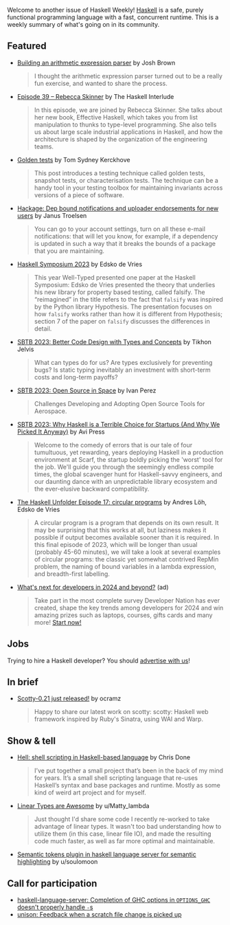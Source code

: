 Welcome to another issue of Haskell Weekly!
[Haskell](https://www.haskell.org) is a safe, purely functional programming language with a fast, concurrent runtime.
This is a weekly summary of what's going on in its community.

## Featured

- [Building an arithmetic expression parser](https://joshcbrown.github.io/posts/expression-parser.html) by Josh Brown
  > I thought the arithmetic expression parser turned out to be a really fun exercise, and wanted to share the process.

- [Episode 39 – Rebecca Skinner](https://haskell.foundation/podcast/39/) by The Haskell Interlude
  > In this episode, we are joined by Rebecca Skinner. She talks about her new book, Effective Haskell, which takes you from list manipulation to thunks to type-level programming. She also tells us about large scale industrial applications in Haskell, and how the architecture is shaped by the organization of the engineering teams.
  
- [Golden tests](https://cs-syd.eu/posts/2023-12-21-golden-tests) by Tom Sydney Kerckhove
  > This post introduces a testing technique called golden tests, snapshot tests, or characterisation tests. The technique can be a handy tool in your testing toolbox for maintaining invariants across versions of a piece of software.
  
- [Hackage: Dep bound notifications and uploader endorsements for new users](https://discourse.haskell.org/t/hackage-dep-bound-notifications-and-uploader-endorsements-for-new-users/8342) by Janus Troelsen
  > You can go to your account settings, turn on all these e-mail notifications: that will let you know, for example, if a dependency is updated in such a way that it breaks the bounds of a package that you are maintaining.

- [Haskell Symposium 2023](https://well-typed.com/blog/2023/12/haskell-symposium-2023/) by Edsko de Vries
  > This year Well-Typed presented one paper at the Haskell Symposium: Edsko de Vries presented the theory that underlies his new library for property based testing, called falsify. The “reimagined” in the title refers to the fact that `falsify` was inspired by the Python library Hypothesis. The presentation focuses on how `falsify` works rather than how it is different from Hypothesis; section 7 of the paper on `falsify` discusses the differences in detail.
  
- [SBTB 2023: Better Code Design with Types and Concepts](https://www.youtube.com/watch?v=Pp43qHiWtFk) by Tikhon Jelvis
  > What can types do for us? Are types exclusively for preventing bugs? Is static typing inevitably an investment with short-term costs and long-term payoffs?
  
- [SBTB 2023: Open Source in Space](https://www.youtube.com/watch?v=V0qD4ychpuI) by Ivan Perez
  > Challenges Developing and Adopting Open Source Tools for Aerospace. 
  
- [SBTB 2023: Why Haskell is a Terrible Choice for Startups (And Why We Picked It Anyway)](https://www.youtube.com/watch?v=qw4S_6FXsp4) by Avi Press
  > Welcome to the comedy of errors that is our tale of four tumultuous, yet rewarding, years deploying Haskell in a production environment at Scarf, the startup boldly picking the 'worst' tool for the job. We'll guide you through the seemingly endless compile times, the global scavenger hunt for Haskell-savvy engineers, and our daunting dance with an unpredictable library ecosystem and the ever-elusive backward compatibility.
  
- [The Haskell Unfolder Episode 17: circular programs](https://well-typed.com/blog/2023/12/haskell-unfolder-episode-17-circular-programs/) by Andres Löh, Edsko de Vries
  > A circular program is a program that depends on its own result. It may be surprising that this works at all, but laziness makes it possible if output becomes available sooner than it is required. In this final episode of 2023, which will be longer than usual (probably 45-60 minutes), we will take a look at several examples of circular programs: the classic yet somewhat contrived RepMin problem, the naming of bound variables in a lambda expression, and breadth-first labelling.

- [What's next for developers in 2024 and beyond?](https://developereconomics.net/?member_id=haskell) (ad)
  > Take part in the most complete survey Developer Nation has ever created, shape the key trends among developers for 2024 and win amazing prizes such as laptops, courses, gifts cards and many more! [Start now!](https://developereconomics.net/?member_id=haskell)

## Jobs

Trying to hire a Haskell developer?
You should [advertise with us](https://haskellweekly.news/advertising.html)!

## In brief

- [Scotty-0.21 just released!](https://discourse.haskell.org/t/scotty-0-21-just-released/8341) by ocramz
  > Happy to share our latest work on scotty: scotty: Haskell web framework inspired by Ruby's Sinatra, using WAI and Warp.

## Show & tell

- [Hell: shell scripting in Haskell-based language](https://discourse.haskell.org/t/hell-shell-scripting-in-haskell-based-language/8339) by Chris Done
  > I’ve put together a small project that’s been in the back of my mind for years. It’s a small shell scripting language that re-uses Haskell’s syntax and base packages and runtime. Mostly as some kind of weird art project and for myself.
  
- [Linear Types are Awesome](https://www.reddit.com/r/haskell/comments/18jdvxd/linear_types_are_awesome/) by u/Matty_lambda
  > Just thought I'd share some code I recently re-worked to take advantage of linear types. It wasn't too bad understanding how to utilize them (in this case, linear file IO), and made the resulting code much faster, as well as far more optimal and maintainable.
  
- [Semantic tokens plugin in haskell language server for semantic highlighting](https://www.reddit.com/r/haskell/comments/18igjwa/semantic_tokens_plugin_in_haskell_language_server/) by u/soulomoon

## Call for participation

- [haskell-language-server: Completion of GHC options in `OPTIONS_GHC` doesn't properly handle `-`s](https://github.com/haskell/haskell-language-server/issues/3908)
- [unison: Feedback when a scratch file change is picked up](https://github.com/unisonweb/unison/issues/4532)
